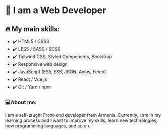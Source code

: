 # 🚀 I am a Web Developer

## 🔥 My main skills:
 - ✔️ HTML5 / CSS3
 - ✔️ LESS / SASS / SCSS
 - ✔️ Tailwind CSS, Styled Components, Bootstrap
 - ✔️ Responsive web design
 - ✔️ JavaScript (ES5, ES6, JSON, Axios, Fetch)
 - ✔️ React / Vue.js
 - ✔️ Git / Yarn / npm

### 💻About me:
I am a self-taught Front-end developer from Armenia. Currently, I am in my learning process and I want to improve my skills, learn new technologies, new programming languages, and so on.
